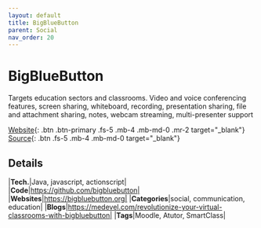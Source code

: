 ```yaml
---
layout: default
title: BigBlueButton
parent: Social
nav_order: 20
---
```


# BigBlueButton

Targets education sectors and classrooms. Video and voice conferencing features, screen sharing, whiteboard, recording, 
presentation sharing, file and attachment sharing, notes, webcam streaming, multi-presenter support

[Website](https://bigbluebutton.org/){: .btn .btn-primary .fs-5 .mb-4 .mb-md-0 .mr-2 target="_blank"} 
[Source](https://github.com/bigbluebutton/bigbluebutton){: .btn .fs-5 .mb-4 .mb-md-0 target="_blank"}

## Details

|**Tech.**|Java, javascript, actionscript|
|**Code**|https://github.com/bigbluebutton|
|**Websites**|https://bigbluebutton.org|
|**Categories**|social, communication, education|
|**Blogs**|https://medevel.com/revolutionize-your-virtual-classrooms-with-bigbluebutton|
|**Tags**|Moodle, Atutor, SmartClass|